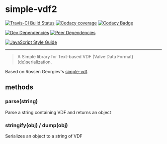 # simple-vdf2

[![Travis-CI Build Status](https://travis-ci.org/l3laze/vdf-parser.svg?branch=master)](https://travis-ci.org/l3laze/vdf-parser?branch=master)
[![Codacy coverage](https://img.shields.io/codacy/coverage/c44df2d9c89a4809896914fd1a40bedd.svg?branch=master)](a)
 [![Codacy Badge](https://api.codacy.com/project/badge/Grade/031fda68bad64e7aa16fbbcf6b4718b5)](https://www.codacy.com/app/l3laze/vdf-parser)

[![Dev Dependencies](https://img.shields.io/david/dev/expressjs/express.svg)](https://github.com/l3laze/vdf-parser/tree/master) [![Peer Dependencies](https://img.shields.io/david/peer/webcomponents/generator-element.svg)](https://github.com/l3laze/vdf-parser/tree/master)

[![JavaScript Style Guide](https://cdn.rawgit.com/standard/standard/master/badge.svg)](https://github.com/standard/standard)

----

> A Simple library for Text-based VDF (Valve Data Format) (de)serialization.

Based on Rossen Georgiev's [simple-vdf](https://www.npmjs.com/package/simple-vdf).

## methods

### parse(string)
Parse a string containing VDF and returns an object

### stringify(obj) / dump(obj)
Serializes an object to a string of VDF
